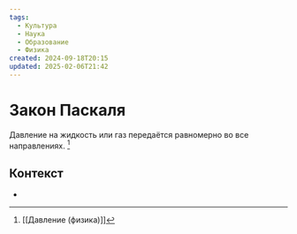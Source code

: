 ```yaml
---
tags:
  - Культура
  - Наука
  - Образование
  - Физика
created: 2024-09-18T20:15
updated: 2025-02-06T21:42
---
```

# Закон Паскаля

Давление на жидкость или газ передаётся равномерно во все направлениях. [^1]

## Контекст
- 

[^1]: [[Давление (физика)]]